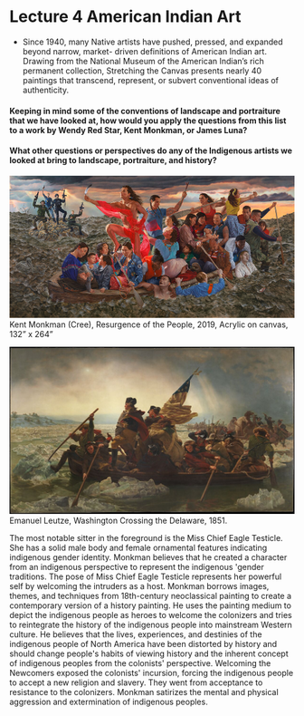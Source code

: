 # Lecture 4 American Indian Art
- Since 1940, many Native artists have pushed, pressed, and expanded beyond narrow, market-
driven definitions of American Indian art. Drawing from the National Museum of the American
Indian’s rich permanent collection, Stretching the Canvas presents nearly 40 paintings that
transcend, represent, or subvert conventional ideas of authenticity.
#### Keeping in mind some of the conventions of landscape and portraiture that we have looked at, how would you apply the questions from this list to a work by Wendy Red Star, Kent Monkman, or James Luna?
#### What other questions or perspectives do any of the Indigenous artists we looked at bring to landscape, portraiture, and history?

![KentMonkman](./KentMonkman.jpg "KentMonkman")Kent Monkman (Cree), Resurgence of the People, 2019, Acrylic on canvas, 132” x 264”

![Washington Crossing the Delaware](./main-image.jpg "Washington Crossing the Delawarer")Emanuel Leutze, Washington Crossing the Delaware, 1851.

The most notable sitter in the foreground is the Miss Chief Eagle Testicle. She has a solid male body and female ornamental features indicating indigenous gender identity. Monkman believes that he created a character from an indigenous perspective to represent the indigenous 'gender traditions. The pose of Miss Chief Eagle Testicle represents her powerful self by welcoming the intruders as a host. Monkman borrows images, themes, and techniques from 18th-century neoclassical painting to create a contemporary version of a history painting. He uses the painting medium to depict the indigenous people as heroes to welcome the colonizers and tries to reintegrate the history of the indigenous people into mainstream Western culture. He believes that the lives, experiences, and destinies of the indigenous people of North America have been distorted by history and should change people's habits of viewing history and the inherent concept of indigenous peoples from the colonists' perspective. Welcoming the Newcomers exposed the colonists' incursion, forcing the indigenous people to accept a new religion and slavery. They went from acceptance to resistance to the colonizers. Monkman satirizes the mental and physical aggression and extermination of indigenous peoples.

